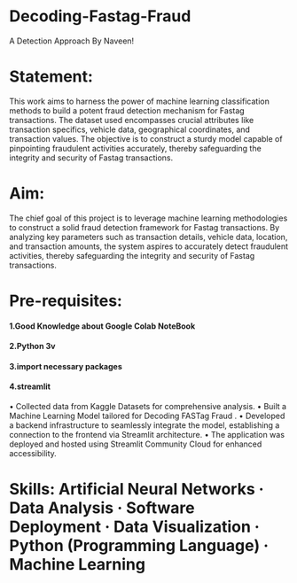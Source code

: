 # Decoding-Fastag-Fraud
A Detection Approach By Naveen!

# Statement:
This work aims to harness the power of machine learning classification methods to build a potent fraud detection mechanism for Fastag transactions. The dataset used encompasses crucial attributes like transaction specifics, vehicle data, geographical coordinates, and transaction values. The objective is to construct a sturdy model capable of pinpointing fraudulent activities accurately, thereby safeguarding the integrity and security of Fastag transactions.


# Aim:

The chief goal of this project is to leverage machine learning methodologies to construct a solid fraud detection framework for Fastag transactions. By analyzing key parameters such as transaction details, vehicle data, location, and transaction amounts, the system aspires to accurately detect fraudulent activities, thereby safeguarding the integrity and security of Fastag transactions.
# Pre-requisites:
#### 1.Good Knowledge about Google Colab NoteBook
#### 2.Python 3v
#### 3.import necessary packages
#### 4.streamlit



• Collected data from Kaggle Datasets for comprehensive analysis.
• Built a Machine Learning Model tailored for Decoding FASTag Fraud .
• Developed a backend infrastructure to seamlessly integrate the model, establishing a connection to the frontend via Streamlit architecture.
• The application was deployed and hosted using Streamlit Community Cloud for enhanced accessibility.
# Skills: Artificial Neural Networks · Data Analysis · Software Deployment · Data Visualization · Python (Programming Language) · Machine Learning
